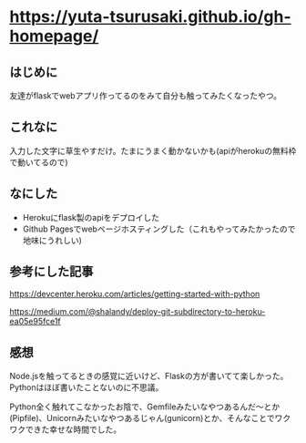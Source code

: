 # https://yuta-tsurusaki.github.io/gh-homepage/
## はじめに
友達がflaskでwebアプリ作ってるのをみて自分も触ってみたくなったやつ。

## これなに
入力した文字に草生やすだけ。たまにうまく動かないかも(apiがherokuの無料枠で動いてるので)

## なにした
- Herokuにflask製のapiをデプロイした
- Github Pagesでwebページホスティングした（これもやってみたかったので地味にうれしい)

## 参考にした記事
https://devcenter.heroku.com/articles/getting-started-with-python

https://medium.com/@shalandy/deploy-git-subdirectory-to-heroku-ea05e95fce1f

## 感想
Node.jsを触ってるときの感覚に近いけど、Flaskの方が書いてて楽しかった。Pythonはほぼ書いたことないのに不思議。

Python全く触れてこなかったお陰で、Gemfileみたいなやつあるんだ〜とか(Pipfile)、Unicornみたいなやつあるじゃん(gunicorn)とか、そんなことでワクワクできた幸せな時間でした。

